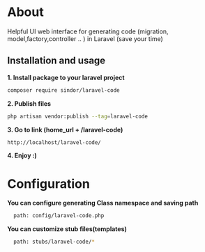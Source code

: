 # About

Helpful UI web interface for generating code (migration, model,factory,controller .. ) in Laravel (save your time)

## Installation and usage

**1. Install package to your laravel project**

```bash
composer require sindor/laravel-code
```
**2. Publish files**

```bash
php artisan vendor:publish --tag=laravel-code
```

**3. Go to link (home_url + /laravel-code)**

```bash
http://localhost/laravel-code/
```
**4. Enjoy :)**

# Configuration

**You can configure generating Class namespace and saving path**

```bash
  path: config/laravel-code.php
```

**You can customize stub files(templates)**

```bash
  path: stubs/laravel-code/*
```
